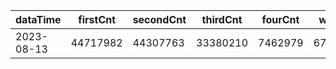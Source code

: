 |dataTime|firstCnt|secondCnt|thirdCnt|fourCnt|winCnt|vrate|wrate|
|-|-|-|-|-|-|-|-|
|2023-08-13|44717982|44307763|33380210|7462979|6710080|0%|0%|